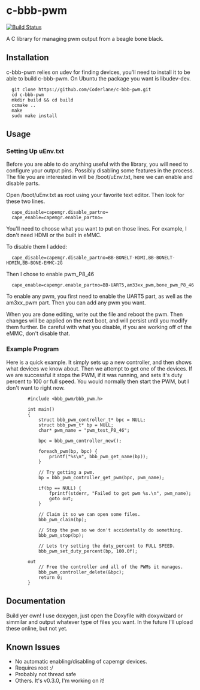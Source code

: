 c-bbb-pwm
======================

[![Build Status](https://travis-ci.org/Coderlane/c-bbb-pwm.svg)](https://travis-ci.org/Coderlane/c-bbb-pwm)

A C library for managing pwm output from a beagle bone black.

## Installation

c-bbb-pwm relies on udev for finding devices, you'll need to install 
it to be able to build c-bbb-pwm. On Ubuntu the package you want is libudev-dev.

      git clone https://github.com/Coderlane/c-bbb-pwm.git
      cd c-bbb-pwm
      mkdir build && cd build
      ccmake ..
      make
      sudo make install

## Usage

### Setting Up uEnv.txt

Before you are able to do anything useful with the library,
you will need to configure your output pins. Possibly disabling
some features in the process. The file you are interested in 
will be /boot/uEnv.txt, here we can enable and disable parts.

Open /boot/uEnv.txt as root using your favorite text editor.
Then look for these two lines.

      cape_disable=capemgr.disable_partno=
      cape_enable=capemgr.enable_partno=

You'll need to choose what you want to put on those lines.
For example, I don't need HDMI or the built in eMMC.

To disable them I added:

      cape_disable=capemgr.disable_partno=BB-BONELT-HDMI,BB-BONELT-HDMIN,BB-BONE-EMMC-2G

Then I chose to enable pwm\_P8\_46

      cape_enable=capemgr.enable_partno=BB-UART5,am33xx_pwm,bone_pwm_P8_46

To enable any pwm, you first need to enable the UART5 part,
as well as the am3xx\_pwm part. Then you can add any pwm you want.

When you are done editing, write out the file and reboot the pwm.
Then changes will be applied on the next boot, and will persist
until you modify them further. Be careful with what you disable,
if you are working off of the eMMC, don't disable that.

### Example Program
Here is a quick example. It simply sets up a new controller,
and then shows what devices we know about. Then we attempt to get
one of the devices. If we are successful it stops the PWM, if it 
was running, and sets it's duty percent to 100 or full speed. 
You would normally then start the PWM, but I don't want to right now.


			#include <bbb_pwm/bbb_pwm.h>
     
			int main() 
			{
				struct bbb_pwm_controller_t* bpc = NULL; 
				struct bbb_pwm_t* bp = NULL;
				char* pwm_name = "pwm_test_P8_46";
			
				bpc = bbb_pwm_controller_new();

				foreach_pwm(bp, bpc) {
					printf("%s\n", bbb_pwm_get_name(bp));
				}

				// Try getting a pwm.
				bp = bbb_pwm_controller_get_pwm(bpc, pwm_name);
				
				if(bp == NULL) {
					fprintf(stderr, "Failed to get pwm %s.\n", pwm_name);
					goto out;
				}
      	
				// Claim it so we can open some files.
				bbb_pwm_claim(bp);
				
				// Stop the pwm so we don't accidentally do something.
				bbb_pwm_stop(bp);
      
				// Lets try setting the duty_percent to FULL SPEED.
				bbb_pwm_set_duty_percent(bp, 100.0f);

			out
				// Free the controller and all of the PWMs it manages.	
				bbb_pwm_controller_delete(&bpc);
				return 0;
			}

## Documentation
 
 Build yer own! I use doxygen, just open the Doxyfile with doxywizard or 
simmilar and output whatever type of files you want. 
In the future I'll upload these online, but not yet.
 
## Known Issues

 * No automatic enabling/disabling of capemgr devices. 
 * Requires root :/
 * Probably not thread safe
 * Others. It's v0.3.0, I'm working on it!
